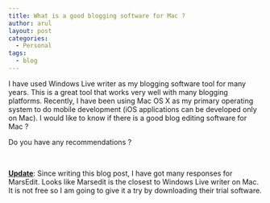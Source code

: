 ```yaml
---
title: What is a good blogging software for Mac ?
author: arul
layout: post
categories:
  - Personal
tags:
  - blog
---
```

I have used Windows Live writer as my blogging software tool for many years. This is a great tool that works very well with many blogging platforms. Recently, I have been using Mac OS X as my primary operating system to do mobile development (iOS applications can be developed only on Mac). I would like to know if there is a good blog editing software for Mac ?

Do you have any recommendations ?

&nbsp;

**<u>Update</u>**: Since writing this blog post, I have got many responses for MarsEdit. Looks like Marsedit is the closest to Windows Live writer on Mac. It is not free so I am going to give it a try by downloading their trial software.

&nbsp;
